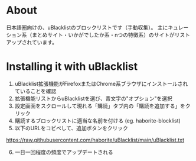# About
日本語圏向けの、uBlacklistのブロックリストです（手動収集）。
主にキュレーション系（まとめサイト・いかがでしたか系・nつの特徴系）のサイトがリストアップされています。

# Installing it with uBlacklist

1. uBlacklist拡張機能がFirefoxまたはChrome系ブラウザにインストールされていることを確認
2. 拡張機能リストからuBlacklistを選び、青文字の"オプション"を選択
3. 設定画面をスクロールして現れる「購読」タブ内の「購読を追加する」をクリック
4. 購読するブロックリストに適当な名前を付ける (eg. haborite-blocklist)
5. 以下のURLをコピペして、追加ボタンをクリック

https://raw.githubusercontent.com/haborite/uBlacklist/main/uBlacklist.txt

6. 一日一回程度の頻度でアップデートされる
